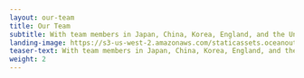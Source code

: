 ```yaml
---
layout: our-team
title: Our Team
subtitle: With team members in Japan, China, Korea, England, and the United States, we are a team of fishery and seafood market experts —  fishermen, scientists, entrepreneurs, and conservationists.
landing-image: https://s3-us-west-2.amazonaws.com/staticassets.oceanoutcomes.org/rollover+images/our-team-hover.jpg
teaser-text: With team members in Japan, China, Korea, England, and the United States, we are a team of fishery and seafood market experts — fishermen, scientists, entrepreneurs, and conservationists.
weight: 2
---
```

